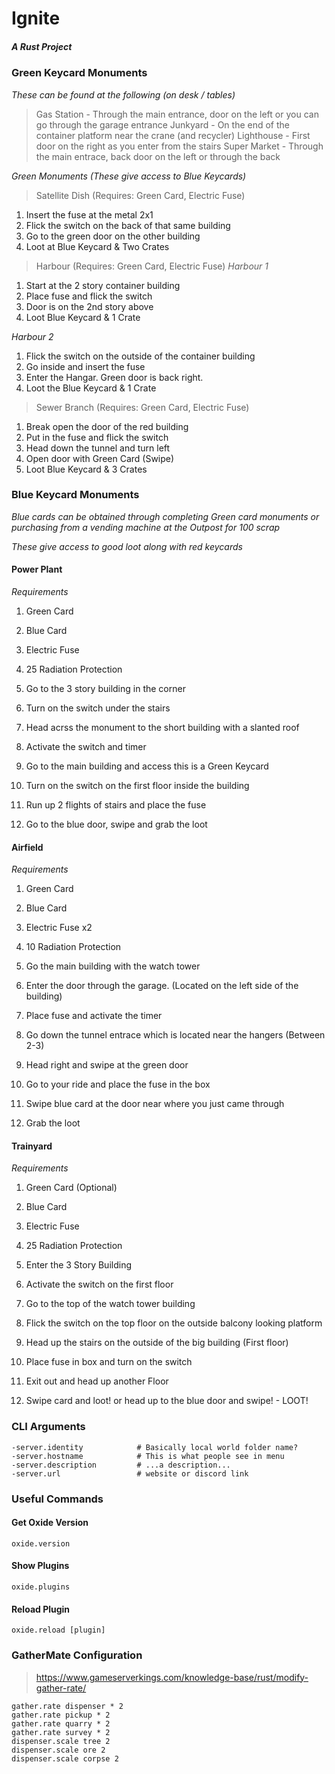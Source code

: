 # Ignite
#####  A Rust Project

### Green Keycard Monuments
*These can be found at the following (on desk / tables)*
> Gas Station - Through the main entrance, door on the left or you can go through the garage entrance
> Junkyard - On the end of the container platform near the crane (and recycler)
> Lighthouse - First door on the right as you enter from the stairs
> Super Market - Through the main entrace, back door on the left or through the back

*Green Monuments (These give access to Blue Keycards)*
> Satellite Dish (Requires: Green Card, Electric Fuse)
1. Insert the fuse at the metal 2x1
2. Flick the switch on the back of that same building
3. Go to the green door on the other building
4. Loot at Blue Keycard & Two Crates

> Harbour (Requires: Green Card, Electric Fuse)
*Harbour 1*
1. Start at the 2 story container building
2. Place fuse and flick the switch
3. Door is on the 2nd story above
4. Loot Blue Keycard & 1 Crate

*Harbour 2*
1. Flick the switch on the outside of the container building
2. Go inside and insert the fuse
3. Enter the Hangar. Green door is back right.
4. Loot the Blue Keycard & 1 Crate

> Sewer Branch (Requires: Green Card, Electric Fuse)
1. Break open the door of the red building
2. Put in the fuse and flick the switch
3. Head down the tunnel and turn left
4. Open door with Green Card (Swipe)
5. Loot Blue Keycard & 3 Crates

### Blue Keycard Monuments
*Blue cards can be obtained through completing Green card monuments*
*or purchasing from a vending machine at the Outpost for 100 scrap*

*These give access to good loot along with red keycards*

#### Power Plant
*Requirements*
1. Green Card
2. Blue Card
3. Electric Fuse
4. 25 Radiation Protection

1. Go to the 3 story building in the corner
2. Turn on the switch under the stairs
3. Head acrss the monument to the short building with a slanted roof
4. Activate the switch and timer
5. Go to the main building and access this is a Green Keycard
6. Turn on the switch on the first floor inside the building
7. Run up 2 flights of stairs and place the fuse
8. Go to the blue door, swipe and grab the loot

#### Airfield
*Requirements*
1. Green Card
2. Blue Card
3. Electric Fuse x2
4. 10 Radiation Protection

1. Go the main building with the watch tower
2. Enter the door through the garage. (Located on the left side of the building)
3. Place fuse and activate the timer
4. Go down the tunnel entrace which is located near the hangers (Between 2-3)
5. Head right and swipe at the green door
6. Go to your ride and place the fuse in the box
7. Swipe blue card at the door near where you just came through
8. Grab the loot

#### Trainyard
*Requirements*
1. Green Card (Optional)
2. Blue Card
3. Electric Fuse
4. 25 Radiation Protection

1. Enter the 3 Story Building
2. Activate the switch on the first floor
3. Go to the top of the watch tower building
4. Flick the switch on the top floor on the outside balcony looking platform
5. Head up the stairs on the outside of the big building (First floor)
6. Place fuse in box and turn on the switch
7. Exit out and head up another Floor 
8. Swipe card and loot! or head up to the blue door and swipe! - LOOT!

### CLI Arguments
```
-server.identity            # Basically local world folder name?
-server.hostname            # This is what people see in menu
-server.description         # ...a description...
-server.url                 # website or discord link
```

### Useful Commands
#### Get Oxide Version
```
oxide.version
```
#### Show Plugins
```
oxide.plugins
```

#### Reload Plugin
```
oxide.reload [plugin]
```

### GatherMate Configuration
> https://www.gameserverkings.com/knowledge-base/rust/modify-gather-rate/
```
gather.rate dispenser * 2
gather.rate pickup * 2
gather.rate quarry * 2
gather.rate survey * 2
dispenser.scale tree 2
dispenser.scale ore 2
dispenser.scale corpse 2
```



